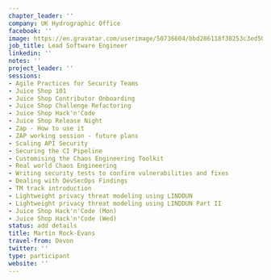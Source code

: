 ```yaml
---
chapter_leader: ''
company: UK Hydrographic Office
facebook: ''
image: https://en.gravatar.com/userimage/50736604/bbd206118f38253c3ed509aacba47106.jpg
job_title: Lead Software Engineer
linkedin: ''
notes: ''
project_leader: ''
sessions:
- Agile Practices for Security Teams
- Juice Shop 101
- Juice Shop Contributor Onboarding
- Juice Shop Challenge Refactoring
- Juice Shop Hack'n'Code
- Juice Shop Release Night
- Zap - How to use it
- ZAP working session - future plans
- Scaling API Security
- Securing the CI Pipeline
- Customising the Chaos Engineering Toolkit
- Real world Chaos Engineering
- Writing security tests to confirm vulnerabilities and fixes
- Dealing with DevSecOps Findings
- TM track introduction
- Lightweight privacy threat modeling using LINDDUN
- Lightweight privacy threat modeling using LINDDUN Part II
- Juice Shop Hack'n'Code (Mon)
- Juice Shop Hack'n'Code (Wed)
status: add details
title: Martin Rock-Evans
travel-from: Devon
twitter: ''
type: participant
website: ''
---
```


<!-- put more details about participant here -->